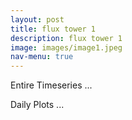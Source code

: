 ```yaml
---
layout: post
title: flux tower 1
description: flux tower 1
image: images/image1.jpeg
nav-menu: true
---
```


Entire Timeseries
...

Daily Plots
...
